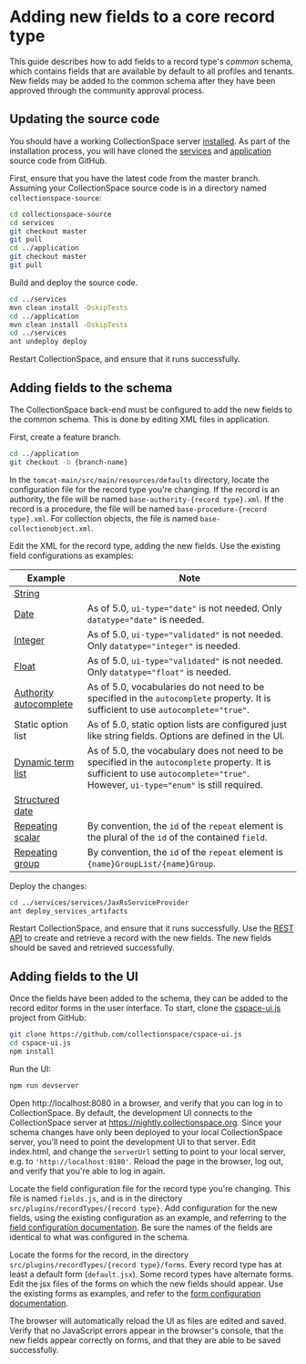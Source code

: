 # Adding new fields to a core record type

This guide describes how to add fields to a record type's *common* schema, which contains fields that are available by default to all profiles and tenants. New fields may be added to the common schema after they have been approved through the community approval process.

## Updating the source code

You should have a working CollectionSpace server [installed](https://wiki.collectionspace.org/display/DOC/Installing+on+Ubuntu+LTS). As part of the installation process, you will have cloned the [services](https://github.com/collectionspace/services) and [application](https://github.com/collectionspace/application) source code from GitHub.

First, ensure that you have the latest code from the master branch. Assuming your CollectionSpace source code is in a directory named `collectionspace-source`:

```bash
cd collectionspace-source
cd services
git checkout master
git pull
cd ../application
git checkout master
git pull
```

Build and deploy the source code.

```bash
cd ../services
mvn clean install -DskipTests
cd ../application
mvn clean install -DskipTests
cd ../services
ant undeploy deploy
```

Restart CollectionSpace, and ensure that it runs successfully.

## Adding fields to the schema

The CollectionSpace back-end must be configured to add the new fields to the common schema. This is done by editing XML files in application.

First, create a feature branch.

```bash
cd ../application
git checkout -b {branch-name}
```

In the `tomcat-main/src/main/resources/defaults` directory, locate the configuration file for the record type you're changing. If the record is an authority, the file will be named `base-authority-{record type}.xml`. If the record is a procedure, the file will be named `base-procedure-{record type}.xml`. For collection objects, the file is named `base-collectionobject.xml`.

Edit the XML for the record type, adding the new fields. Use the existing field configurations as examples:

Example|Note
-------|----
[String](https://github.com/collectionspace/application/blob/5e6be926ef169426daa4038cf6499769532f9fb0/tomcat-main/src/main/resources/defaults/base-procedure-conditioncheck.xml#L111)|
[Date](https://github.com/collectionspace/application/blob/5e6be926ef169426daa4038cf6499769532f9fb0/tomcat-main/src/main/resources/defaults/base-procedure-conditioncheck.xml#L110)|As of 5.0, `ui-type="date"` is not needed. Only `datatype="date"` is needed.
[Integer](https://github.com/collectionspace/application/blob/5e6be926ef169426daa4038cf6499769532f9fb0/tomcat-main/src/main/resources/defaults/base-procedure-objectexit.xml#L76)|As of 5.0, `ui-type="validated"` is not needed. Only `datatype="integer"` is needed.
[Float](https://github.com/collectionspace/application/blob/5e6be926ef169426daa4038cf6499769532f9fb0/tomcat-main/src/main/resources/defaults/base-procedure-acquisition.xml#L184)|As of 5.0, `ui-type="validated"` is not needed. Only `datatype="float"` is needed.
[Authority autocomplete](https://github.com/collectionspace/application/blob/5e6be926ef169426daa4038cf6499769532f9fb0/tomcat-main/src/main/resources/defaults/base-procedure-acquisition.xml#L185)|As of 5.0, vocabularies do not need to be specified in the `autocomplete` property. It is sufficient to use `autocomplete="true"`.
Static option list|As of 5.0, static option lists are configured just like string fields. Options are defined in the UI.
[Dynamic term list](https://github.com/collectionspace/application/blob/5e6be926ef169426daa4038cf6499769532f9fb0/tomcat-main/src/main/resources/defaults/base-procedure-acquisition.xml#L108)|As of 5.0, the vocabulary does not need to be specified in the `autocomplete` property. It is sufficient to use `autocomplete="true"`. However, `ui-type="enum"` is still required.
[Structured date](https://github.com/collectionspace/application/blob/5e6be926ef169426daa4038cf6499769532f9fb0/tomcat-main/src/main/resources/defaults/base-authority-material.xml#L80)|
[Repeating scalar](https://github.com/collectionspace/application/blob/5e6be926ef169426daa4038cf6499769532f9fb0/tomcat-main/src/main/resources/defaults/base-authority-material.xml#L74-L76)|By convention, the `id` of the `repeat` element is the plural of the `id` of the contained `field`.
[Repeating group](https://github.com/collectionspace/application/blob/5e6be926ef169426daa4038cf6499769532f9fb0/tomcat-main/src/main/resources/defaults/base-authority-material.xml#L85-L88)|By convention, the `id` of the `repeat` element is `{name}GroupList/{name}Group`.

Deploy the changes:

```bash
cd ../services/services/JaxRsServiceProvider
ant deploy_services_artifacts
```

Restart CollectionSpace, and ensure that it runs successfully. Use the [REST API](https://wiki.collectionspace.org/display/DOC/Common+Services+REST+API+documentation) to create and retrieve a record with the new fields. The new fields should be saved and retrieved successfully.

## Adding fields to the UI

Once the fields have been added to the schema, they can be added to the record editor forms in the user interface. To start, clone the [cspace-ui.js](https://github.com/collectionspace/cspace-ui.js) project from GitHub:

```bash
git clone https://github.com/collectionspace/cspace-ui.js
cd cspace-ui.js
npm install
```

Run the UI:

```bash
npm run devserver
```

Open http://localhost:8080 in a browser, and verify that you can log in to CollectionSpace. By default, the development UI connects to the CollectionSpace server at https://nightly.collectionspace.org. Since your schema changes have only been deployed to your local CollectionSpace server, you'll need to point the development UI to that server. Edit index.html, and change the `serverUrl` setting to point to your local server, e.g. to `'http://localhost:8180'`. Reload the page in the browser, log out, and verify that you're able to log in again.

Locate the field configuration file for the record type you're changing. This file is named `fields.js`, and is in the directory `src/plugins/recordTypes/{record type}`. Add configuration for the new fields, using the existing configuration as an example, and referring to the [field configuration documentation](../../configuration/FieldConfiguration.md). Be sure the names of the fields are identical to what was configured in the schema.

Locate the forms for the record, in the directory `src/plugins/recordTypes/{record type}/forms`. Every record type has at least a default form (`default.jsx`). Some record types have alternate forms. Edit the jsx files of the forms on which the new fields should appear. Use the existing forms as examples, and refer to the [form configuration documentation](../../configuration/FormConfiguration.md).

The browser will automatically reload the UI as files are edited and saved. Verify that no JavaScript errors appear in the browser's console, that the new fields appear correctly on forms, and that they are able to be saved successfully.
